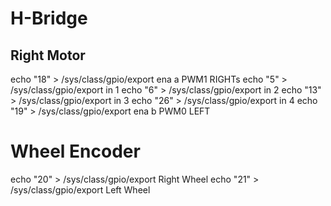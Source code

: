# H-Bridge

## Right Motor

echo "18" > /sys/class/gpio/export  ena a PWM1 RIGHTs
echo "5" > /sys/class/gpio/export    in 1
echo "6" > /sys/class/gpio/export    in 2
echo "13" > /sys/class/gpio/export  in 3
echo "26" > /sys/class/gpio/export  in 4
echo "19" > /sys/class/gpio/export  ena b PWM0 LEFT

# Wheel Encoder
echo "20" > /sys/class/gpio/export    Right Wheel
echo "21" > /sys/class/gpio/export    Left Wheel